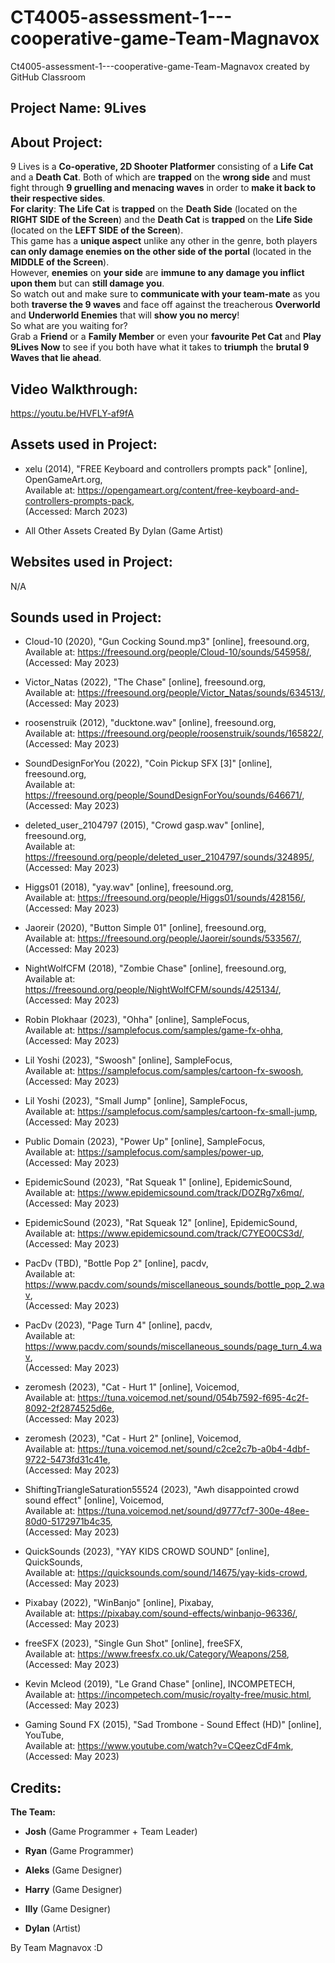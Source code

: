 # CT4005-assessment-1---cooperative-game-Team-Magnavox
Ct4005-assessment-1---cooperative-game-Team-Magnavox created by GitHub Classroom
## **Project Name:** 9Lives

## About Project: ##  
9 Lives is a **Co-operative, 2D Shooter Platformer** consisting of a **Life Cat** and a **Death Cat**. Both of which are **trapped** on the **wrong side** and must fight through **9 gruelling and menacing waves** in order to **make it back to their respective sides**.  
**For clarity**: **The Life Cat** is **trapped** on the **Death Side** (located on the **RIGHT SIDE of the Screen**) and the **Death Cat** is **trapped** on the **Life Side** (located on the **LEFT SIDE of the Screen**).   
This game has a **unique aspect** unlike any other in the genre, both players **can only damage enemies on the other side of the portal** (located in the **MIDDLE of the Screen**).   
However, **enemies** on **your side** are **immune to any damage you inflict upon them** but can **still damage you**.   
So watch out and make sure to **communicate with your team-mate** as you both **traverse the 9 waves** and face off against the treacherous **Overworld** and **Underworld Enemies** that will **show you no mercy**!  
So what are you waiting for?   
Grab a **Friend** or a **Family Member** or even your **favourite Pet Cat** and **Play 9Lives Now** to see if you both have what it takes to **triumph** the **brutal 9 Waves that lie ahead**.  

## Video Walkthrough: ##
https://youtu.be/HVFLY-af9fA

## **Assets used in Project:**
- xelu (2014), "FREE Keyboard and controllers prompts pack" [online], OpenGameArt.org,      
Available at: https://opengameart.org/content/free-keyboard-and-controllers-prompts-pack,  
(Accessed: March 2023)

- All Other Assets Created By Dylan (Game Artist)

## **Websites used in Project:**
N/A

## **Sounds used in Project:**
- Cloud-10 (2020), "Gun Cocking Sound.mp3" [online], freesound.org,      
Available at: https://freesound.org/people/Cloud-10/sounds/545958/,  
(Accessed: May 2023)

- Victor_Natas (2022), "The Chase" [online], freesound.org,      
Available at: https://freesound.org/people/Victor_Natas/sounds/634513/,  
(Accessed: May 2023)

- roosenstruik (2012), "ducktone.wav" [online], freesound.org,      
Available at: https://freesound.org/people/roosenstruik/sounds/165822/,   
(Accessed: May 2023)

- SoundDesignForYou (2022), "Coin Pickup SFX [3]" [online], freesound.org,      
Available at: https://freesound.org/people/SoundDesignForYou/sounds/646671/,   
(Accessed: May 2023)

- deleted_user_2104797 (2015), "Crowd gasp.wav" [online], freesound.org,      
Available at: https://freesound.org/people/deleted_user_2104797/sounds/324895/,   
(Accessed: May 2023)

- Higgs01 (2018), "yay.wav" [online], freesound.org,      
Available at: https://freesound.org/people/Higgs01/sounds/428156/,  
(Accessed: May 2023)

- Jaoreir (2020), "Button Simple 01" [online], freesound.org,      
Available at: https://freesound.org/people/Jaoreir/sounds/533567/,  
(Accessed: May 2023)

- NightWolfCFM (2018), "Zombie Chase" [online], freesound.org,      
Available at: https://freesound.org/people/NightWolfCFM/sounds/425134/,  
(Accessed: May 2023)

- Robin Plokhaar (2023), "Ohha" [online], SampleFocus,      
Available at: https://samplefocus.com/samples/game-fx-ohha,  
(Accessed: May 2023)

- Lil Yoshi (2023), "Swoosh" [online], SampleFocus,      
Available at: https://samplefocus.com/samples/cartoon-fx-swoosh,  
(Accessed: May 2023)

- Lil Yoshi (2023), "Small Jump" [online], SampleFocus,      
Available at: https://samplefocus.com/samples/cartoon-fx-small-jump,  
(Accessed: May 2023)

- Public Domain (2023), "Power Up" [online], SampleFocus,      
Available at: https://samplefocus.com/samples/power-up,  
(Accessed: May 2023)

- EpidemicSound (2023), "Rat Squeak 1" [online], EpidemicSound,      
Available at: https://www.epidemicsound.com/track/DOZRg7x6mq/,  
(Accessed: May 2023)

- EpidemicSound (2023), "Rat Squeak 12" [online], EpidemicSound,      
Available at: https://www.epidemicsound.com/track/C7YEO0CS3d/,  
(Accessed: May 2023)

- PacDv (TBD), "Bottle Pop 2" [online], pacdv,      
Available at: https://www.pacdv.com/sounds/miscellaneous_sounds/bottle_pop_2.wav,  
(Accessed: May 2023)

- PacDv (2023), "Page Turn 4" [online], pacdv,      
Available at: https://www.pacdv.com/sounds/miscellaneous_sounds/page_turn_4.wav,  
(Accessed: May 2023)

- zeromesh (2023), "Cat - Hurt 1" [online], Voicemod,      
Available at: https://tuna.voicemod.net/sound/054b7592-f695-4c2f-8092-2f2874525d6e,  
(Accessed: May 2023)

- zeromesh (2023), "Cat - Hurt 2" [online], Voicemod,      
Available at: https://tuna.voicemod.net/sound/c2ce2c7b-a0b4-4dbf-9722-5473fd31c41e,  
(Accessed: May 2023)

- ShiftingTriangleSaturation55524 (2023), "Awh disappointed crowd sound effect" [online], Voicemod,      
Available at: https://tuna.voicemod.net/sound/d9777cf7-300e-48ee-80d0-5172971b4c35,   
(Accessed: May 2023)

- QuickSounds (2023), "YAY KIDS CROWD SOUND" [online], QuickSounds,      
Available at: https://quicksounds.com/sound/14675/yay-kids-crowd,  
(Accessed: May 2023)

- Pixabay (2022), "WinBanjo" [online], Pixabay,      
Available at: https://pixabay.com/sound-effects/winbanjo-96336/,  
(Accessed: May 2023)

- freeSFX (2023), "Single Gun Shot" [online], freeSFX,      
Available at: https://www.freesfx.co.uk/Category/Weapons/258,  
(Accessed: May 2023)

- Kevin Mcleod (2019), "Le Grand Chase" [online], INCOMPETECH,      
Available at: https://incompetech.com/music/royalty-free/music.html,  
(Accessed: May 2023)

- Gaming Sound FX (2015), "Sad Trombone - Sound Effect (HD)" [online], YouTube,      
Available at: https://www.youtube.com/watch?v=CQeezCdF4mk,  
(Accessed: May 2023)

## **Credits:**
**The Team:**
- **Josh**  (Game Programmer + Team Leader)  

- **Ryan** (Game Programmer)  

- **Aleks** (Game Designer)  

- **Harry** (Game Designer)  

- **Illy** (Game Designer)  

- **Dylan** (Artist)  

By Team Magnavox :D
